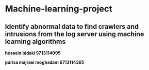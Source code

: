 # Machine-learning-project
Identify abnormal data to find crawlers and intrusions from the log server using machine learning algorithms
-----------------------------------------------------------------------------------------------------------
**hossein bidaki 9713114095**

**parisa majraei moghadam 9713114395**
